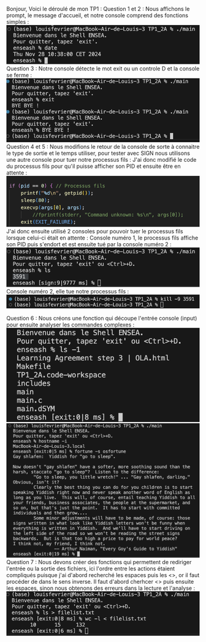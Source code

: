 Bonjour, Voici le déroulé de mon TP1 : 
Question 1 et 2 : Nous affichons le prompt, le message d'accueil, et notre console comprend des fonctions simples :  ![whatever](Capture01.png)
Question 3 : Notre console détecte le mot exit ou un controle D et la console se ferme : ![whatever](Capture02.png)
Question 4 et 5 : Nous modifions le retour de la console de sorte à connaitre le type de sortie et le temps utiliser, pour tester avec SIGN nous utilisons une autre console pour tuer notre processus fils : 
    J'ai donc modifié le code du processus fils pour qu'il puisse afficher son PID et ensuite être en attente : ![whatever](Capture3.png) 
    J'ai donc ensuite utilisé 2 consoles pour pouvoir tuer le processus fils lorsque celui-ci était en attente : 
    Console numéro 1, le processus fils affiche son PID puis s'endort et est ensuite tué par la console numéro 2 :  ![whatever](Capture1.png)
    Console numéro 2, elle tue notre processus fils  :  ![whatever](Capture2.png)

Question 6 : Nous créons une fonction qui découpe l'entrée console (input) pour ensuite analyser les commandes complexes : ![whatever](Capture4.png) ![whatever](Capture6.png)
Question 7 : Nous devons créer des fonctions qui permettent de rediriger l'entrée ou la sortie des fichiers, ici l'ordre entre les actions étaient compliqués puisque j'ai d'abord recherché les espaces puis les <>, or il faut procéder de dans le sens inverse. Il faut d'abord cherhcer <> puis ensuite les espaces, sinon nous obtenons des erreurs dans la lecture et l'analyse : ![whatever](Capture5.png)
